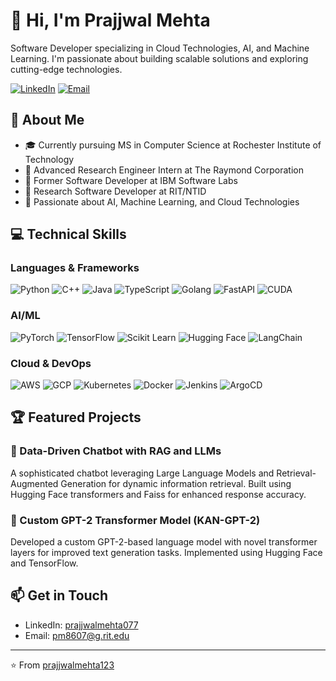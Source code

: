 # 👋 Hi, I'm Prajjwal Mehta

Software Developer specializing in Cloud Technologies, AI, and Machine Learning. I'm passionate about building scalable solutions and exploring cutting-edge technologies.

[![LinkedIn](https://img.shields.io/badge/LinkedIn-0077B5?style=for-the-badge&logo=linkedin&logoColor=white)](https://linkedin.com/in/prajjwalmehta077)
[![Email](https://img.shields.io/badge/Email-D14836?style=for-the-badge&logo=gmail&logoColor=white)](mailto:pm8607@g.rit.edu)

## 🚀 About Me
- 🎓 Currently pursuing MS in Computer Science at Rochester Institute of Technology
- 💼 Advanced Research Engineer Intern at The Raymond Corporation
- 🌟 Former Software Developer at IBM Software Labs
- 🔬 Research Software Developer at RIT/NTID
- 🎯 Passionate about AI, Machine Learning, and Cloud Technologies

## 💻 Technical Skills

### Languages & Frameworks
![Python](https://img.shields.io/badge/Python-3776AB?style=flat-square&logo=python&logoColor=white)
![C++](https://img.shields.io/badge/C++-00599C?style=flat-square&logo=c%2B%2B&logoColor=white)
![Java](https://img.shields.io/badge/Java-ED8B00?style=flat-square&logo=openjdk&logoColor=white)
![TypeScript](https://img.shields.io/badge/TypeScript-007ACC?style=flat-square&logo=typescript&logoColor=white)
![Golang](https://img.shields.io/badge/Go-00ADD8?style=flat-square&logo=go&logoColor=white)
![FastAPI](https://img.shields.io/badge/FastAPI-009688?style=flat-square&logo=fastapi&logoColor=white)
![CUDA](https://img.shields.io/badge/CUDA-76B900?style=flat-square&logo=nvidia&logoColor=white)

### AI/ML
![PyTorch](https://img.shields.io/badge/PyTorch-EE4C2C?style=flat-square&logo=pytorch&logoColor=white)
![TensorFlow](https://img.shields.io/badge/TensorFlow-FF6F00?style=flat-square&logo=tensorflow&logoColor=white)
![Scikit Learn](https://img.shields.io/badge/Scikit_Learn-F7931E?style=flat-square&logo=scikit-learn&logoColor=white)
![Hugging Face](https://img.shields.io/badge/🤗_Transformers-FFD21E?style=flat-square)
![LangChain](https://img.shields.io/badge/LangChain-3178C6?style=flat-square)

### Cloud & DevOps
![AWS](https://img.shields.io/badge/AWS-232F3E?style=flat-square&logo=amazon-aws&logoColor=white)
![GCP](https://img.shields.io/badge/GCP-4285F4?style=flat-square&logo=google-cloud&logoColor=white)
![Kubernetes](https://img.shields.io/badge/Kubernetes-326CE5?style=flat-square&logo=kubernetes&logoColor=white)
![Docker](https://img.shields.io/badge/Docker-2496ED?style=flat-square&logo=docker&logoColor=white)
![Jenkins](https://img.shields.io/badge/Jenkins-D24939?style=flat-square&logo=jenkins&logoColor=white)
![ArgoCD](https://img.shields.io/badge/ArgoCD-EF7B4D?style=flat-square&logo=argo&logoColor=white)

## 🏆 Featured Projects

### 🤖 Data-Driven Chatbot with RAG and LLMs
A sophisticated chatbot leveraging Large Language Models and Retrieval-Augmented Generation for dynamic information retrieval. Built using Hugging Face transformers and Faiss for enhanced response accuracy.

### 📝 Custom GPT-2 Transformer Model (KAN-GPT-2)
Developed a custom GPT-2-based language model with novel transformer layers for improved text generation tasks. Implemented using Hugging Face and TensorFlow.

## 📫 Get in Touch
- LinkedIn: [prajjwalmehta077](https://linkedin.com/in/prajjwalmehta077)
- Email: pm8607@g.rit.edu

---
⭐️ From [prajjwalmehta123](https://github.com/prajjwalmehta123)
